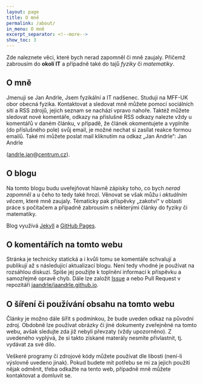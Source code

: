 ```yaml
---
layout: page
title: O mně
permalink: /about/
in_menu: O mně
excerpt_separator: <!--more-->
show_toc: 3
---
```


Zde naleznete věci, které bych nerad zapomněl či mně zaujaly. Přičemž zabrousím do **okolí IT** a případně také do tajů *fyziky* či *matematiky*.

<!--more-->

## O mně
Jmenuji se Jan Andrle, Jsem fyzikální a IT nadšenec. Studuji na MFF-UK obor obecná fyzika. Kontaktovat a sledovat mně můžete pomocí sociálních sítí a RSS zdrojů, jejich seznam se nachází vpravo nahoře. Taktéž můžete sledovat nové komentáře, odkazy na příslušné RSS odkazy nalezte vždy u komentářů v daném článku, v případě, že článek okomentujete a vyplníte (do příslušného pole) svůj email, je možné nechat si zasílat reakce formou emailů. Také mi můžete poslat mail kliknutím na odkaz „Jan Andrle“: <span id='safe_address_1' title='Please enable Javascript (and reload this page) to view the email address.'>Jan Andrle</span>
<script type="text/javascript">
<!--
    var first = 'ma';
    var second = 'il';
    var third = 'to:';
    var address = '&#97;&#110;&#100;&#114;&#108;&#101;&#46;&#106;&#97;&#110;';
    var domain = '&#99;&#101;&#110;&#116;&#114;&#117;&#109;&#46;&#99;&#122;';
    var el = document.getElementById('safe_address_1');
    el.removeAttribute('title');
    el.innerHTML = '<a href="' + first + second + third + address + '&#64;' + domain +
        '" title="">' + 'Jan Andrle<\/a>';
// -->
</script> (<span style="text-decoration: underline;"><span>a</span>nd<span>rle</span>.jan</span><span style="text-decoration: underline;"><!-- email.email[at]email.email --></span>@<span style="text-decoration: underline;">c<span>en</span>tr<span>u</span>m.cz</span>).

## O blogu
Na tomto blogu budu uveřejňovat hlavně zápisky toho, co bych *nerad zapomněl* a u čeho to tedy také hrozí. Věnovat se však můžu i *aktuálním věcem*, které mně zaujaly. Tématicky pak příspěvky „zakotví“ v oblasti práce s počítačem a případně zabrousím s některými články do fyziky či matematiky.

Blog využívá [Jekyll](https://jekyllrb.com/) a [GitHub Pages](https://pages.github.com/).

## O komentářích na tomto webu
Stránka je technicky statická a i kvůli tomu se komentáře schvalují a publikují až s následující aktualizací blogu. Není tedy vhodné je používat na rozsáhlou diskuzi. Spíše jej použijte k toplnění informací k příspěvku a samozřejmě opravě chyb. Dále lze založit [Issue](https://github.com/jaandrle/jaandrle.github.io/issues/new) a nebo Pull Request v repozitáři [jaandrle/jaandrle.github.io](https://github.com/jaandrle/jaandrle.github.io).

## O šíření či používání obsahu na tomto webu
Články je možno dále šířit s podmínkou, že bude uveden odkaz na původní zdroj. Obdobně lze používat obrázky či jiné dokumenty zveřejněné na tomto webu, avšak sledujte zda již nebyli převzaty (vždy upozorněno). Z uvedeného vyplývá, že si takto získané materály nesmíte přivlastnit, tj. vydávat za své dílo.

Veškeré programy či zdrojové kódy můžete používat dle libosti (není-li výslovně uvedeno jinak). Pokud budete mít potřebu se mi za jejich použítí nějak odměnit, třeba odkažte na tento web, případně mně můžete kontaktovat a domluvit se.